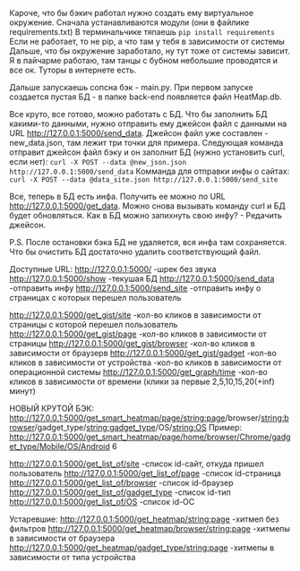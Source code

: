 Кароче, что бы бэкич работал нужно создать ему виртуальное окружение.
Сначала устанавливаются модули (они в файлике requirements.txt)
В терминальчике тяпаешь `pip install requirements`
Если не работает, то не pip, а что там у тебя в зависимости от системы
Дальше, что бы окружение заработало, ну тут тоже от системы зависит. Я в пайчарме работаю, там танцы с бубном небольшие проводятся и все ок. Туторы в интернете есть.

Дальше запускаешь сопсна бэк - main.py.
При первом запуске создается пустая БД - в папке back-end появляется файл HeatMap.db.

Все круто, все готово, можно работать с БД.
Что бы заполнить БД какими-то данными, нужно отправить ему джейсон файл с данными на URL http://127.0.0.1:5000/send_data.
Джейсон файл уже составлен - new_data.json, там лежит три точки для примера.
Следующая команда отправит джейсон файл бэку и он заполнит БД (нужно установить curl, если нет):
`curl -X POST --data @new_json.json http://127.0.0.1:5000/send_data`
Комманда для отправки инфы о сайтах:
`curl -X POST --data @data_site.json http://127.0.0.1:5000/send_site`

Все, теперь в БД есть инфа. Получить ее можно по URL http://127.0.0.1:5000/get_data.
Можно снова вызывать команду curl и БД будет обновляться. Как в БД можно запихнуть свою инфу? - Редачить джейсон.

P.S. После остановки бэка БД не удаляется, вся инфа там сохраняется. Что бы очистить БД достаточно удалить соответствующий файл.

Доступные URL:
http://127.0.0.1:5000/                   -шрек без звука
http://127.0.0.1:5000/show               -текушая БД
http://127.0.0.1:5000/send_data          -отправить инфу
http://127.0.0.1:5000/send_site          -отправить инфу о страницах c которых перешел пользователь

http://127.0.0.1:5000/get_gist/site            -кол-во кликов в зависимости от страницы c которой перешел пользователь
http://127.0.0.1:5000/get_gist/page            -кол-во кликов в зависимости от страницы
http://127.0.0.1:5000/get_gist/browser         -кол-во кликов в зависимости от браузерв
http://127.0.0.1:5000/get_gist/gadget          -кол-во кликов в зависимости от устройства
                   -кол-во кликов в зависимости от операционной системы
http://127.0.0.1:5000/get_graph/time           -кол-во кликов в зависимости от времени (клики за первые 2,5,10,15,20(+inf) минут)

НОВЫЙ КРУТОЙ БЭК:
http://127.0.0.1:5000/get_smart_heatmap/page/<string:page>/browser/<string:browser>/gadget_type/<string:gadget_type>/OS/<string:OS>
Пример:
http://127.0.0.1:5000/get_smart_heatmap/page/home/browser/Chrome/gadget_type/Mobile/OS/Android 6

http://127.0.0.1:5000/get_list_of/site                   -список id-сайт, откуда пришел пользователь
http://127.0.0.1:5000/get_list_of/page                   -список id-страница
http://127.0.0.1:5000/get_list_of/browser                -список id-браузер
http://127.0.0.1:5000/get_list_of/gadget_type            -список id-тип
http://127.0.0.1:5000/get_list_of/OS                     -список id-ОС










Устаревшие:
http://127.0.0.1:5000/get_heatmap/<string:page>                  -хитмеп без фильтров
http://127.0.0.1:5000/get_heatmap/browser/<string:page>          -хитмепы в зависимости от браузера
http://127.0.0.1:5000/get_heatmap/gadget_type/<string:page>      -хитмепы в зависимости от типа устройства